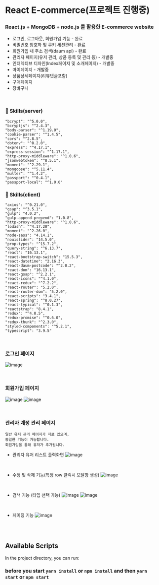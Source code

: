 # React E-commerce(프로젝트 진행중)

### **React.js + MongoDB + node.js 를 활용한 E-commerce website**

- 로그인, 로그아웃, 회원가입 기능 - 완료
- 비밀번호 암호화 및 쿠키 세션관리 - 완료
- 회원가입 내 주소 검색(daum api) - 완료
- 관리자 페이지(유저 관리, 상품 등록 및 관리 등) - 개발중
- 인터렉티브 디자인(Index페이지 및 소개페이지) - 개발중
- 마이페이지 - 개발중
- 상품상세페이지(리뷰댓글포함)
- 구매페이지
- 장바구니

<br>

### :clap: Skills(server)

    "bcrypt": "^5.0.0",
    "bcryptjs": "^2.4.3",
    "body-parser": "^1.19.0",
    "cookie-parser": "^1.4.5",
    "cors": "^2.8.5",
    "dotenv": "^8.2.0",
    "express": "^4.17.1",
    "express-session": "^1.17.1",
    "http-proxy-middleware": "^1.0.6",
    "jsonwebtoken": "^8.5.1",
    "moment": "^2.29.1",
    "mongoose": "^5.11.4",
    "multer": "^1.4.2",
    "passport": "^0.4.1",
    "passport-local": "^1.0.0"

### :clap: Skills(client)

    "axios": "^0.21.0",
    "gsap": "^3.5.1",
    "gulp": "4.0.2",
    "gulp-append-prepend": "1.0.8",
    "http-proxy-middleware": "^1.0.6",
    "lodash": "^4.17.20",
    "moment": "^2.26.0",
    "node-sass": "4.14.1",
    "nouislider": "14.5.0",
    "prop-types": "^15.7.2",
    "query-string": "^6.13.7",
    "react": "16.13.1",
    "react-bootstrap-switch": "15.5.3",
    "react-datetime": "2.16.3",
    "react-daum-postcode": "^2.0.2",
    "react-dom": "16.13.1",
    "react-gsap": "^2.2.1",
    "react-icons": "^4.1.0",
    "react-redux": "^7.2.2",
    "react-router": "5.2.0",
    "react-router-dom": "5.2.0",
    "react-scripts": "3.4.1",
    "react-spring": "^8.0.27",
    "react-typical": "^0.1.3",
    "reactstrap": "8.4.1",
    "redux": "^4.0.5",
    "redux-promise": "^0.6.0",
    "redux-thunk": "^2.3.0",
    "styled-components": "^5.2.1",
    "typescript": "3.9.5"

<br>

### 로그인 페이지

![image](https://user-images.githubusercontent.com/55027765/103946404-e3d1c400-5179-11eb-86ad-b15f7e7330ba.png)

<br>

### 회원가입 페이지

![image](https://user-images.githubusercontent.com/55027765/103946540-154a8f80-517a-11eb-8253-96bb62740829.png)
![image](https://user-images.githubusercontent.com/55027765/103946643-36ab7b80-517a-11eb-8c6d-174d935f9e5c.png)

<br>

### 관리자 계정 관리 페이지

    일반 유저 관리 페이지가 따로 있으며,
    동일한 기능이 가능합니다.
    회원가입을 통해 유저가 추가됩니다.

- 관리자 유저 리스트 출력화면
  ![image](https://user-images.githubusercontent.com/55027765/103942318-8fc3e100-5173-11eb-8e50-269397c10030.png)

<br>

- 수정 및 삭제 기능(특정 row 클릭시 모달창 생성)
  ![image](https://user-images.githubusercontent.com/55027765/103942995-aa4a8a00-5174-11eb-90f6-7f653a7f1753.png)

<br>

- 검색 기능 (타입 선택 가능)
  ![image](https://user-images.githubusercontent.com/55027765/103943161-ef6ebc00-5174-11eb-8cef-87d64de17402.png)
  ![image](https://user-images.githubusercontent.com/55027765/103943628-bdaa2500-5175-11eb-9950-077e7b16bde4.png)

<br>

- 페이징 기능
  ![image](https://user-images.githubusercontent.com/55027765/103943431-6dcb5e00-5175-11eb-914b-0b0cf214919b.png)

<br>

<br>

## Available Scripts

In the project directory, you can run:

### before you start `yarn install` or `npm install` and then `yarn start` or `npm start`
